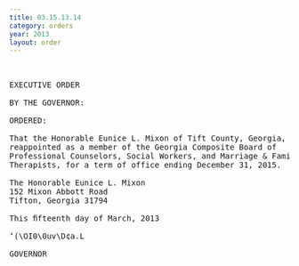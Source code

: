 ```yaml
---
title: 03.15.13.14
category: orders
year: 2013
layout: order
---
```


<pre> 

EXECUTIVE ORDER

BY THE GOVERNOR:

ORDERED:

That the Honorable Eunice L. Mixon of Tift County, Georgia, is
reappointed as a member of the Georgia Composite Board of
Professional Counselors, Social Workers, and Marriage & Family
Therapists, for a term of office ending December 31, 2015.

The Honorable Eunice L. Mixon
152 Mixon Abbott Road
Tifton, Georgia 31794

This ﬁfteenth day of March, 2013

‘(\OI0\0uv\D¢a.L

GOVERNOR

</pre>
